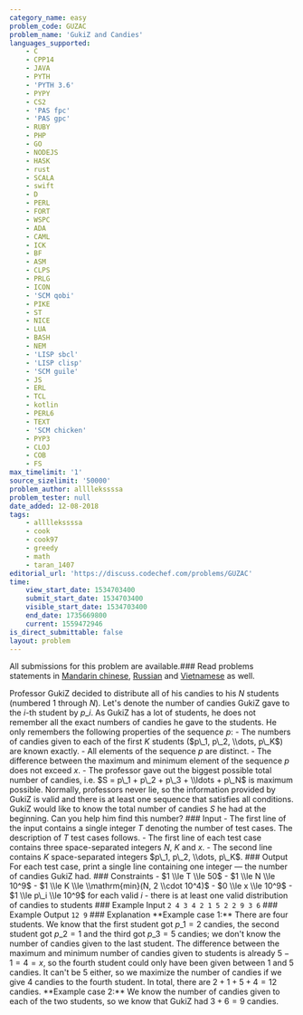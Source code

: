 ```yaml
---
category_name: easy
problem_code: GUZAC
problem_name: 'GukiZ and Candies'
languages_supported:
    - C
    - CPP14
    - JAVA
    - PYTH
    - 'PYTH 3.6'
    - PYPY
    - CS2
    - 'PAS fpc'
    - 'PAS gpc'
    - RUBY
    - PHP
    - GO
    - NODEJS
    - HASK
    - rust
    - SCALA
    - swift
    - D
    - PERL
    - FORT
    - WSPC
    - ADA
    - CAML
    - ICK
    - BF
    - ASM
    - CLPS
    - PRLG
    - ICON
    - 'SCM qobi'
    - PIKE
    - ST
    - NICE
    - LUA
    - BASH
    - NEM
    - 'LISP sbcl'
    - 'LISP clisp'
    - 'SCM guile'
    - JS
    - ERL
    - TCL
    - kotlin
    - PERL6
    - TEXT
    - 'SCM chicken'
    - PYP3
    - CLOJ
    - COB
    - FS
max_timelimit: '1'
source_sizelimit: '50000'
problem_author: allllekssssa
problem_tester: null
date_added: 12-08-2018
tags:
    - allllekssssa
    - cook
    - cook97
    - greedy
    - math
    - taran_1407
editorial_url: 'https://discuss.codechef.com/problems/GUZAC'
time:
    view_start_date: 1534703400
    submit_start_date: 1534703400
    visible_start_date: 1534703400
    end_date: 1735669800
    current: 1559472946
is_direct_submittable: false
layout: problem
---
```

All submissions for this problem are available.### Read problems statements in [Mandarin chinese](http://www.codechef.com/download/translated/COOK97/mandarin/GUZAC.pdf), [Russian](http://www.codechef.com/download/translated/COOK97/russian/GUZAC.pdf) and [Vietnamese](http://www.codechef.com/download/translated/COOK97/vietnamese/GUZAC.pdf) as well.

Professor GukiZ decided to distribute all of his candies to his $N$ students (numbered $1$ through $N$). Let's denote the number of candies GukiZ gave to the $i$-th student by $p\_i$. As GukiZ has a lot of students, he does not remember all the exact numbers of candies he gave to the students. He only remembers the following properties of the sequence $p$: - The numbers of candies given to each of the first $K$ students ($p\_1, p\_2, \\dots, p\_K$) are known exactly. - All elements of the sequence $p$ are distinct. - The difference between the maximum and minimum element of the sequence $p$ does not exceed $x$. - The professor gave out the biggest possible total number of candies, i.e. $S = p\_1 + p\_2 + p\_3 + \\ldots + p\_N$ is maximum possible. Normally, professors never lie, so the information provided by GukiZ is valid and there is at least one sequence that satisfies all conditions. GukiZ would like to know the total number of candies $S$ he had at the beginning. Can you help him find this number? ### Input - The first line of the input contains a single integer $T$ denoting the number of test cases. The description of $T$ test cases follows. - The first line of each test case contains three space-separated integers $N$, $K$ and $x$. - The second line contains $K$ space-separated integers $p\_1, p\_2, \\dots, p\_K$. ### Output For each test case, print a single line containing one integer — the number of candies GukiZ had. ### Constraints - $1 \\le T \\le 50$ - $1 \\le N \\le 10^9$ - $1 \\le K \\le \\mathrm{min}(N, 2 \\cdot 10^4)$ - $0 \\le x \\le 10^9$ - $1 \\le p\_i \\le 10^9$ for each valid $i$ - there is at least one valid distribution of candies to students ### Example Input ``` 2 4 3 4 2 1 5 2 2 9 3 6 ``` ### Example Output ``` 12 9 ``` ### Explanation \*\*Example case 1:\*\* There are four students. We know that the first student got $p\_1 = 2$ candies, the second student got $p\_2 = 1$ and the third got $p\_3 = 5$ candies; we don't know the number of candies given to the last student. The difference between the maximum and minimum number of candies given to students is already $5-1 = 4 = x$, so the fourth student could only have been given between $1$ and $5$ candies. It can't be $5$ either, so we maximize the number of candies if we give $4$ candies to the fourth student. In total, there are $2 + 1 + 5 + 4 = 12$ candies. \*\*Example case 2:\*\* We know the number of candies given to each of the two students, so we know that GukiZ had $3 + 6 = 9$ candies.
